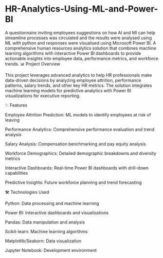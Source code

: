 # HR-Analytics-Using-ML-and-Power-BI
A questionnaire inviting employees suggestions on how AI and Ml can help streamline processes was circulated and the results were analysed using ML with python and responses were visualised using Microsoft Power BI. A comprehensive human resources analytics solution that combines machine learning algorithms with interactive Power BI dashboards to provide actionable insights into employee data, performance metrics, and workforce trends.
📊 Project Overview

This project leverages advanced analytics to help HR professionals make data-driven decisions by analyzing employee attrition, performance patterns, salary trends, and other key HR metrics. The solution integrates machine learning models for predictive analytics with Power BI visualizations for executive reporting.

✨ Features

Employee Attrition Prediction: ML models to identify employees at risk of leaving

Performance Analytics: Comprehensive performance evaluation and trend analysis

Salary Analysis: Compensation benchmarking and pay equity analysis

Workforce Demographics: Detailed demographic breakdowns and diversity metrics

Interactive Dashboards: Real-time Power BI dashboards with drill-down capabilities

Predictive Insights: Future workforce planning and trend forecasting

🛠️ Technologies Used

Python: Data processing and machine learning

Power BI: Interactive dashboards and visualizations

Pandas: Data manipulation and analysis

Scikit-learn: Machine learning algorithms

Matplotlib/Seaborn: Data visualization

Jupyter Notebook: Development environment
